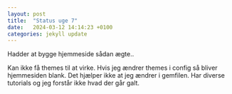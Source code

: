 ```yaml
---
layout: post
title:  "Status uge 7"
date:   2024-03-12 14:14:23 +0100
categories: jekyll update
---
```

Hadder at bygge hjemmeside sådan ægte..

Kan ikke få themes til at virke. Hvis jeg ændrer themes i config så bliver hjemmesiden blank. Det hjælper ikke at jeg ændrer i gemfilen. Har diverse tutorials og jeg forstår ikke hvad der går galt. 

